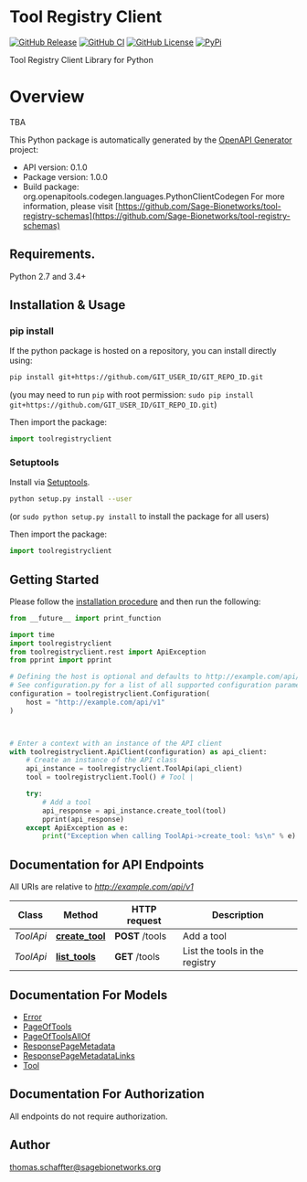 # Tool Registry Client

[![GitHub Release](https://img.shields.io/github/release/Sage-Bionetworks/tool-registry-client.svg?include_prereleases&color=94398d&labelColor=555555&logoColor=ffffff&style=for-the-badge&logo=github)](https://github.com/Sage-Bionetworks/tool-registry-client/releases)
[![GitHub CI](https://img.shields.io/github/workflow/status/Sage-Bionetworks/tool-registry-client/ci.svg?color=94398d&labelColor=555555&logoColor=ffffff&style=for-the-badge&logo=github)](https://github.com/Sage-Bionetworks/tool-registry-client)
[![GitHub License](https://img.shields.io/github/license/Sage-Bionetworks/tool-registry-client.svg?color=94398d&labelColor=555555&logoColor=ffffff&style=for-the-badge&logo=github)](https://github.com/Sage-Bionetworks/tool-registry-client)
[![PyPi](https://img.shields.io/pypi/v/tool-registry-client.svg?color=94398d&labelColor=555555&logoColor=ffffff&style=for-the-badge&label=PyPi&logo=PyPi)](https://pypi.org/project/tool-registry-client)

Tool Registry Client Library for Python

# Overview

TBA


This Python package is automatically generated by the [OpenAPI Generator](https://openapi-generator.tech) project:

- API version: 0.1.0
- Package version: 1.0.0
- Build package: org.openapitools.codegen.languages.PythonClientCodegen
For more information, please visit [https://github.com/Sage-Bionetworks/tool-registry-schemas](https://github.com/Sage-Bionetworks/tool-registry-schemas)

## Requirements.

Python 2.7 and 3.4+

## Installation & Usage
### pip install

If the python package is hosted on a repository, you can install directly using:

```sh
pip install git+https://github.com/GIT_USER_ID/GIT_REPO_ID.git
```
(you may need to run `pip` with root permission: `sudo pip install git+https://github.com/GIT_USER_ID/GIT_REPO_ID.git`)

Then import the package:
```python
import toolregistryclient
```

### Setuptools

Install via [Setuptools](http://pypi.python.org/pypi/setuptools).

```sh
python setup.py install --user
```
(or `sudo python setup.py install` to install the package for all users)

Then import the package:
```python
import toolregistryclient
```

## Getting Started

Please follow the [installation procedure](#installation--usage) and then run the following:

```python
from __future__ import print_function

import time
import toolregistryclient
from toolregistryclient.rest import ApiException
from pprint import pprint

# Defining the host is optional and defaults to http://example.com/api/v1
# See configuration.py for a list of all supported configuration parameters.
configuration = toolregistryclient.Configuration(
    host = "http://example.com/api/v1"
)



# Enter a context with an instance of the API client
with toolregistryclient.ApiClient(configuration) as api_client:
    # Create an instance of the API class
    api_instance = toolregistryclient.ToolApi(api_client)
    tool = toolregistryclient.Tool() # Tool |

    try:
        # Add a tool
        api_response = api_instance.create_tool(tool)
        pprint(api_response)
    except ApiException as e:
        print("Exception when calling ToolApi->create_tool: %s\n" % e)

```

## Documentation for API Endpoints

All URIs are relative to *http://example.com/api/v1*

Class | Method | HTTP request | Description
------------ | ------------- | ------------- | -------------
*ToolApi* | [**create_tool**](docs/ToolApi.md#create_tool) | **POST** /tools | Add a tool
*ToolApi* | [**list_tools**](docs/ToolApi.md#list_tools) | **GET** /tools | List the tools in the registry


## Documentation For Models

 - [Error](docs/Error.md)
 - [PageOfTools](docs/PageOfTools.md)
 - [PageOfToolsAllOf](docs/PageOfToolsAllOf.md)
 - [ResponsePageMetadata](docs/ResponsePageMetadata.md)
 - [ResponsePageMetadataLinks](docs/ResponsePageMetadataLinks.md)
 - [Tool](docs/Tool.md)


## Documentation For Authorization

 All endpoints do not require authorization.

## Author

thomas.schaffter@sagebionetworks.org


